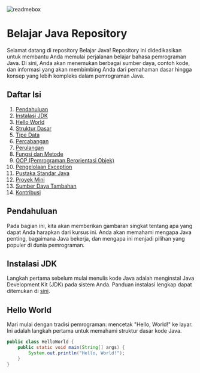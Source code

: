![readmebox](https://github.com/porn-codex/Java79/assets/106463487/c7327c43-75d7-4e9b-b818-b96648559d97)


# Belajar Java Repository

Selamat datang di repository Belajar Java! Repository ini didedikasikan untuk membantu Anda memulai perjalanan belajar bahasa pemrograman Java. Di sini, Anda akan menemukan berbagai sumber daya, contoh kode, dan informasi yang akan membimbing Anda dari pemahaman dasar hingga konsep yang lebih kompleks dalam pemrograman Java.

## Daftar Isi

1. [Pendahuluan](#pendahuluan)
2. [Instalasi JDK](#instalasi-jdk)
3. [Hello World](#hello-world)
4. [Struktur Dasar](#struktur-dasar)
5. [Tipe Data](#tipe-data)
6. [Percabangan](#percabangan)
7. [Perulangan](#perulangan)
8. [Fungsi dan Metode](#fungsi-dan-metode)
9. [OOP (Pemrograman Berorientasi Objek)](#oop)
10. [Pengelolaan Exception](#pengelolaan-exception)
11. [Pustaka Standar Java](#pustaka-standar-java)
12. [Proyek Mini](#proyek-mini)
13. [Sumber Daya Tambahan](#sumber-daya-tambahan)
14. [Kontribusi](#kontribusi)

## Pendahuluan

Pada bagian ini, kita akan memberikan gambaran singkat tentang apa yang dapat Anda harapkan dari kursus ini. Anda akan memahami mengapa Java penting, bagaimana Java bekerja, dan mengapa ini menjadi pilihan yang populer di dunia pemrograman.

## Instalasi JDK

Langkah pertama sebelum mulai menulis kode Java adalah menginstal Java Development Kit (JDK) pada sistem Anda. Panduan instalasi lengkap dapat ditemukan di [sini](instalasi-jdk.md).

## Hello World

Mari mulai dengan tradisi pemrograman: mencetak "Hello, World!" ke layar. Ini adalah langkah pertama untuk memahami struktur dasar kode Java.

```java
public class HelloWorld {
    public static void main(String[] args) {
        System.out.println("Hello, World!");
    }
}
